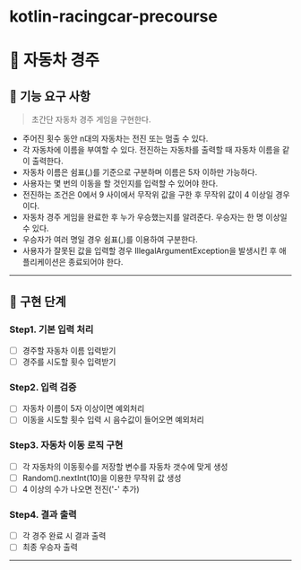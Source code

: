 # kotlin-racingcar-precourse

# 🧮 자동차 경주

## 📌 기능 요구 사항
> 초간단 자동차 경주 게임을 구현한다.

* 주어진 횟수 동안 n대의 자동차는 전진 또는 멈출 수 있다.
* 각 자동차에 이름을 부여할 수 있다. 전진하는 자동차를 출력할 때 자동차 이름을 같이 출력한다.
* 자동차 이름은 쉼표(,)를 기준으로 구분하며 이름은 5자 이하만 가능하다.
* 사용자는 몇 번의 이동을 할 것인지를 입력할 수 있어야 한다.
* 전진하는 조건은 0에서 9 사이에서 무작위 값을 구한 후 무작위 값이 4 이상일 경우이다.
* 자동차 경주 게임을 완료한 후 누가 우승했는지를 알려준다. 우승자는 한 명 이상일 수 있다.
* 우승자가 여러 명일 경우 쉼표(,)를 이용하여 구분한다.
* 사용자가 잘못된 값을 입력할 경우 IllegalArgumentException을 발생시킨 후 애플리케이션은 종료되어야 한다.

---
## 🧱 구현 단계
### Step1. 기본 입력 처리
- [ ] 경주할 자동차 이름 입력받기
- [ ] 경주를 시도할 횟수 입력받기

### Step2. 입력 검증
- [ ] 자동차 이름이 5자 이상이면 예외처리
- [ ] 이동을 시도할 횟수 입력 시 음수값이 들어오면 예외처리

### Step3. 자동차 이동 로직 구현
- [ ] 각 자동차의 이동횟수를 저장할 변수를 자동차 갯수에 맞게 생성
- [ ] Random().nextInt(10)을 이용한 무작위 값 생성
- [ ] 4 이상의 수가 나오면 전진('-' 추가)
      
### Step4. 결과 출력
- [ ] 각 경주 완료 시 결과 출력
- [ ] 최종 우승자 출력
---
